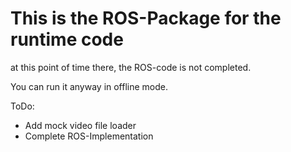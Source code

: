 # This is the ROS-Package for the runtime code
at this point of time there, the ROS-code is not completed. 

You can run it anyway in offline mode. 

ToDo: 
- Add mock video file loader 
- Complete ROS-Implementation  

